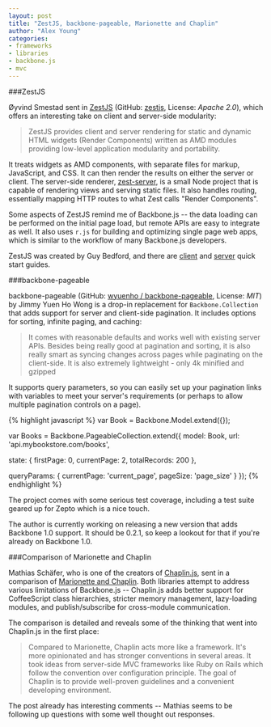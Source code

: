 ```yaml
---
layout: post
title: "ZestJS, backbone-pageable, Marionette and Chaplin"
author: "Alex Young"
categories: 
- frameworks
- libraries
- backbone.js
- mvc
---
```


###ZestJS

Øyvind Smestad sent in [ZestJS](http://zestjs.org/) (GitHub: [zestjs](https://github.com/zestjs), License: _Apache 2.0_), which offers an interesting take on client and server-side modularity:

> ZestJS provides client and server rendering for static and dynamic HTML widgets (Render Components) written as AMD modules providing low-level application modularity and portability.

It treats widgets as AMD components, with separate files for markup, JavaScript, and CSS.  It can then render the results on either the server or client.  The server-side renderer, [zest-server](https://github.com/zestjs/zest-server), is a small Node project that is capable of rendering views and serving static files.  It also handles routing, essentially mapping HTTP routes to what Zest calls "Render Components".

Some aspects of ZestJS remind me of Backbone.js -- the data loading can be performed on the initial page load, but remote APIs are easy to integrate as well.  It also uses `r.js` for building and optimizing single page web apps, which is similar to the workflow of many Backbone.js developers.

ZestJS was created by Guy Bedford, and there are [client](http://zestjs.org/#Install%20Zest%20Client) and [server](http://zestjs.org/#Install%20Zest%20Server) quick start guides.

###backbone-pageable

backbone-pageable (GitHub: [wyuenho / backbone-pageable](https://github.com/wyuenho/backbone-pageable), License: _MIT_) by Jimmy Yuen Ho Wong is a drop-in replacement for `Backbone.Collection` that adds support for server and client-side pagination.  It includes options for sorting, infinite paging, and caching:

> It comes with reasonable defaults and works well with existing server APIs. Besides being really good at pagination and sorting, it is also really smart as syncing changes across pages while paginating on the client-side. It is also extremely lightweight - only 4k minified and gzipped

It supports query parameters, so you can easily set up your pagination links with variables to meet your server's requirements (or perhaps to allow multiple pagination controls on a page).

{% highlight javascript %}
var Book = Backbone.Model.extend({});

var Books = Backbone.PageableCollection.extend({
  model: Book,
  url: 'api.mybookstore.com/books',

  state: {
    firstPage: 0,
    currentPage: 2,
    totalRecords: 200
  },

  queryParams: {
    currentPage: 'current_page',
    pageSize: 'page_size'
  }
});
{% endhighlight %}

The project comes with some serious test coverage, including a test suite geared up for Zepto which is a nice touch.

The author is currently working on releasing a new version that adds Backbone 1.0 support.  It should be 0.2.1, so keep a lookout for that if you're already on Backbone 1.0.

###Comparison of Marionette and Chaplin

Mathias Schäfer, who is one of the creators of [Chaplin.js](http://chaplinjs.org/), sent in a comparison of [Marionette and Chaplin](http://9elements.com/io/index.php/comparison-of-marionette-and-chaplin/).  Both libraries attempt to address various limitations of Backbone.js -- Chaplin.js adds better support for CoffeeScript class hierarchies, stricter memory management, lazy-loading modules, and publish/subscribe for cross-module communication.

The comparison is detailed and reveals some of the thinking that went into Chaplin.js in the first place:

> Compared to Marionette, Chaplin acts more like a framework. It's more opinionated and has stronger conventions in several areas. It took ideas from server-side MVC frameworks like Ruby on Rails which follow the convention over configuration principle. The goal of Chaplin is to provide well-proven guidelines and a convenient developing environment.

The post already has interesting comments -- Mathias seems to be following up questions with some well thought out responses.
